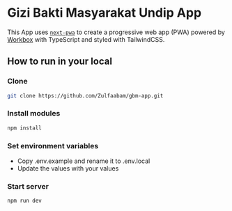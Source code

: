 # Gizi Bakti Masyarakat Undip App

This App uses [`next-pwa`](https://github.com/shadowwalker/next-pwa) to create a progressive web app (PWA) powered by [Workbox](https://developers.google.com/web/tools/workbox/) with TypeScript and styled with TailwindCSS.

## How to run in your local

### Clone

```bash
git clone https://github.com/Zulfaabam/gbm-app.git
```

### Install modules

```bash
npm install
```

### Set environment variables

- Copy .env.example and rename it to .env.local
- Update the values with your values

### Start server

```bash
npm run dev
```
